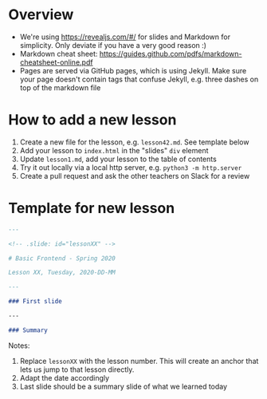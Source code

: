 # Overview

* We're using https://revealjs.com/#/ for slides and Markdown for simplicity. Only deviate if you have a very good reason :)
* Markdown cheat sheet: https://guides.github.com/pdfs/markdown-cheatsheet-online.pdf
* Pages are served via GitHub pages, which is using Jekyll. Make sure your page doesn't contain tags that confuse Jekyll, e.g. three dashes on top of the markdown file

# How to add a new lesson

1. Create a new file for the lesson, e.g. `lesson42.md`. See template below
1. Add your lesson to `index.html` in the "slides" `div` element
1. Update `lesson1.md`, add your lesson to the table of contents
1. Try it out locally via a local http server, e.g. `python3 -m http.server`
1. Create a pull request and ask the other teachers on Slack for a review

# Template for new lesson

```markdown
---

<!-- .slide: id="lessonXX" -->

# Basic Frontend - Spring 2020

Lesson XX, Tuesday, 2020-DD-MM

---

### First slide

---

### Summary
```

Notes:

1. Replace `lessonXX` with the lesson number. This will create an anchor that lets us jump to that lesson directly.
1. Adapt the date accordingly
1. Last slide should be a summary slide of what we learned today
